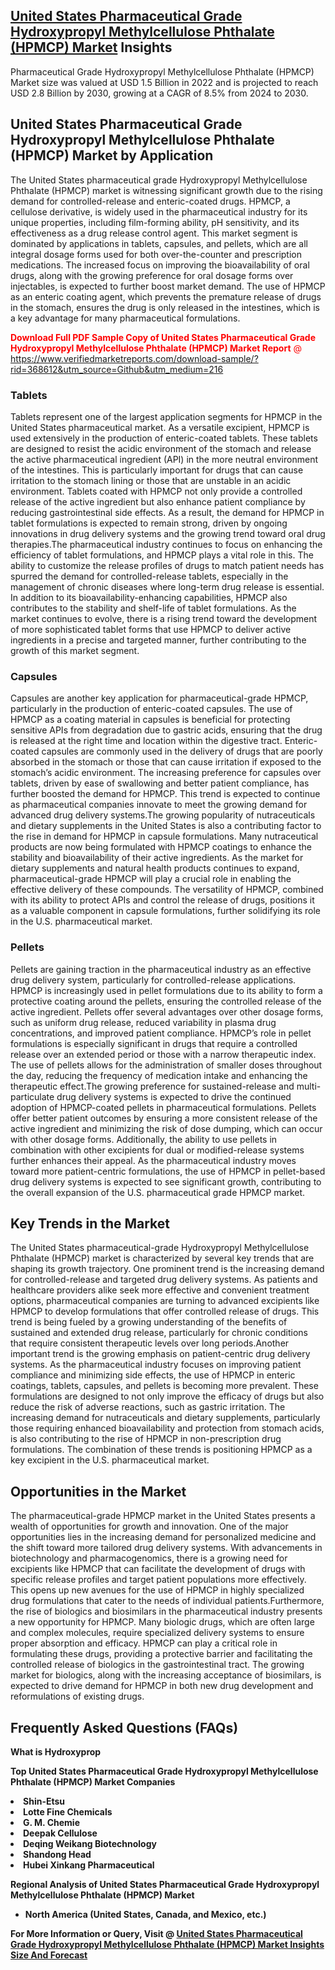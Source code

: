 <h2><a href="https://www.verifiedmarketreports.com/download-sample/?rid=368612&amp;utm_source=Github&amp;utm_medium=216" target="_blank">United States Pharmaceutical Grade Hydroxypropyl Methylcellulose Phthalate (HPMCP) Market</a> Insights</h2><p>Pharmaceutical Grade Hydroxypropyl Methylcellulose Phthalate (HPMCP) Market size was valued at USD 1.5 Billion in 2022 and is projected to reach USD 2.8 Billion by 2030, growing at a CAGR of 8.5% from 2024 to 2030.</p><p><h2>United States Pharmaceutical Grade Hydroxypropyl Methylcellulose Phthalate (HPMCP) Market by Application</h2><p>The United States pharmaceutical grade Hydroxypropyl Methylcellulose Phthalate (HPMCP) market is witnessing significant growth due to the rising demand for controlled-release and enteric-coated drugs. HPMCP, a cellulose derivative, is widely used in the pharmaceutical industry for its unique properties, including film-forming ability, pH sensitivity, and its effectiveness as a drug release control agent. This market segment is dominated by applications in tablets, capsules, and pellets, which are all integral dosage forms used for both over-the-counter and prescription medications. The increased focus on improving the bioavailability of oral drugs, along with the growing preference for oral dosage forms over injectables, is expected to further boost market demand. The use of HPMCP as an enteric coating agent, which prevents the premature release of drugs in the stomach, ensures the drug is only released in the intestines, which is a key advantage for many pharmaceutical formulations. <p><span class=""><span style="color: #ff0000;"><strong>Download Full PDF Sample Copy of United States Pharmaceutical Grade Hydroxypropyl Methylcellulose Phthalate (HPMCP) Market Report</strong> @ </span><a href="https://www.verifiedmarketreports.com/download-sample/?rid=368612&amp;utm_source=Github&amp;utm_medium=216" target="_blank">https://www.verifiedmarketreports.com/download-sample/?rid=368612&amp;utm_source=Github&amp;utm_medium=216</a></span></p></p><h3>Tablets</h3><p>Tablets represent one of the largest application segments for HPMCP in the United States pharmaceutical market. As a versatile excipient, HPMCP is used extensively in the production of enteric-coated tablets. These tablets are designed to resist the acidic environment of the stomach and release the active pharmaceutical ingredient (API) in the more neutral environment of the intestines. This is particularly important for drugs that can cause irritation to the stomach lining or those that are unstable in an acidic environment. Tablets coated with HPMCP not only provide a controlled release of the active ingredient but also enhance patient compliance by reducing gastrointestinal side effects. As a result, the demand for HPMCP in tablet formulations is expected to remain strong, driven by ongoing innovations in drug delivery systems and the growing trend toward oral drug therapies.The pharmaceutical industry continues to focus on enhancing the efficiency of tablet formulations, and HPMCP plays a vital role in this. The ability to customize the release profiles of drugs to match patient needs has spurred the demand for controlled-release tablets, especially in the management of chronic diseases where long-term drug release is essential. In addition to its bioavailability-enhancing capabilities, HPMCP also contributes to the stability and shelf-life of tablet formulations. As the market continues to evolve, there is a rising trend toward the development of more sophisticated tablet forms that use HPMCP to deliver active ingredients in a precise and targeted manner, further contributing to the growth of this market segment.<h3>Capsules</h3><p>Capsules are another key application for pharmaceutical-grade HPMCP, particularly in the production of enteric-coated capsules. The use of HPMCP as a coating material in capsules is beneficial for protecting sensitive APIs from degradation due to gastric acids, ensuring that the drug is released at the right time and location within the digestive tract. Enteric-coated capsules are commonly used in the delivery of drugs that are poorly absorbed in the stomach or those that can cause irritation if exposed to the stomach’s acidic environment. The increasing preference for capsules over tablets, driven by ease of swallowing and better patient compliance, has further boosted the demand for HPMCP. This trend is expected to continue as pharmaceutical companies innovate to meet the growing demand for advanced drug delivery systems.The growing popularity of nutraceuticals and dietary supplements in the United States is also a contributing factor to the rise in demand for HPMCP in capsule formulations. Many nutraceutical products are now being formulated with HPMCP coatings to enhance the stability and bioavailability of their active ingredients. As the market for dietary supplements and natural health products continues to expand, pharmaceutical-grade HPMCP will play a crucial role in enabling the effective delivery of these compounds. The versatility of HPMCP, combined with its ability to protect APIs and control the release of drugs, positions it as a valuable component in capsule formulations, further solidifying its role in the U.S. pharmaceutical market.<h3>Pellets</h3><p>Pellets are gaining traction in the pharmaceutical industry as an effective drug delivery system, particularly for controlled-release applications. HPMCP is increasingly used in pellet formulations due to its ability to form a protective coating around the pellets, ensuring the controlled release of the active ingredient. Pellets offer several advantages over other dosage forms, such as uniform drug release, reduced variability in plasma drug concentrations, and improved patient compliance. HPMCP’s role in pellet formulations is especially significant in drugs that require a controlled release over an extended period or those with a narrow therapeutic index. The use of pellets allows for the administration of smaller doses throughout the day, reducing the frequency of medication intake and enhancing the therapeutic effect.The growing preference for sustained-release and multi-particulate drug delivery systems is expected to drive the continued adoption of HPMCP-coated pellets in pharmaceutical formulations. Pellets offer better patient outcomes by ensuring a more consistent release of the active ingredient and minimizing the risk of dose dumping, which can occur with other dosage forms. Additionally, the ability to use pellets in combination with other excipients for dual or modified-release systems further enhances their appeal. As the pharmaceutical industry moves toward more patient-centric formulations, the use of HPMCP in pellet-based drug delivery systems is expected to see significant growth, contributing to the overall expansion of the U.S. pharmaceutical grade HPMCP market.<h2>Key Trends in the Market</h2><p>The United States pharmaceutical-grade Hydroxypropyl Methylcellulose Phthalate (HPMCP) market is characterized by several key trends that are shaping its growth trajectory. One prominent trend is the increasing demand for controlled-release and targeted drug delivery systems. As patients and healthcare providers alike seek more effective and convenient treatment options, pharmaceutical companies are turning to advanced excipients like HPMCP to develop formulations that offer controlled release of drugs. This trend is being fueled by a growing understanding of the benefits of sustained and extended drug release, particularly for chronic conditions that require consistent therapeutic levels over long periods.Another important trend is the growing emphasis on patient-centric drug delivery systems. As the pharmaceutical industry focuses on improving patient compliance and minimizing side effects, the use of HPMCP in enteric coatings, tablets, capsules, and pellets is becoming more prevalent. These formulations are designed to not only improve the efficacy of drugs but also reduce the risk of adverse reactions, such as gastric irritation. The increasing demand for nutraceuticals and dietary supplements, particularly those requiring enhanced bioavailability and protection from stomach acids, is also contributing to the rise of HPMCP in non-prescription drug formulations. The combination of these trends is positioning HPMCP as a key excipient in the U.S. pharmaceutical market.<h2>Opportunities in the Market</h2><p>The pharmaceutical-grade HPMCP market in the United States presents a wealth of opportunities for growth and innovation. One of the major opportunities lies in the increasing demand for personalized medicine and the shift toward more tailored drug delivery systems. With advancements in biotechnology and pharmacogenomics, there is a growing need for excipients like HPMCP that can facilitate the development of drugs with specific release profiles and target patient populations more effectively. This opens up new avenues for the use of HPMCP in highly specialized drug formulations that cater to the needs of individual patients.Furthermore, the rise of biologics and biosimilars in the pharmaceutical industry presents a new opportunity for HPMCP. Many biologic drugs, which are often large and complex molecules, require specialized delivery systems to ensure proper absorption and efficacy. HPMCP can play a critical role in formulating these drugs, providing a protective barrier and facilitating the controlled release of biologics in the gastrointestinal tract. The growing market for biologics, along with the increasing acceptance of biosimilars, is expected to drive demand for HPMCP in both new drug development and reformulations of existing drugs.<h2>Frequently Asked Questions (FAQs)</h2><p><strong>What is Hydroxyprop</p><p><strong>Top United States Pharmaceutical Grade Hydroxypropyl Methylcellulose Phthalate (HPMCP) Market Companies</strong></p><div data-test-id=""><p><li>Shin-Etsu</li><li> Lotte Fine Chemicals</li><li> G. M. Chemie</li><li> Deepak Cellulose</li><li> Deqing Weikang Biotechnology</li><li> Shandong Head</li><li> Hubei Xinkang Pharmaceutical</li></p><div><strong>Regional Analysis of&nbsp;United States Pharmaceutical Grade Hydroxypropyl Methylcellulose Phthalate (HPMCP) Market</strong></div><ul><li dir="ltr"><p dir="ltr">North America&nbsp;(United States, Canada, and Mexico, etc.)</p></li></ul><p><strong>For More Information or Query, Visit @&nbsp;</strong><strong><a href="https://www.verifiedmarketreports.com/product/pharmaceutical-grade-hydroxypropyl-methylcellulose-phthalate-hpmcp-market/?utm_source=Github&amp;utm_medium=216" target="_blank">United States Pharmaceutical Grade Hydroxypropyl Methylcellulose Phthalate (HPMCP) Market Insights Size And Forecast</a></strong></p></div>
